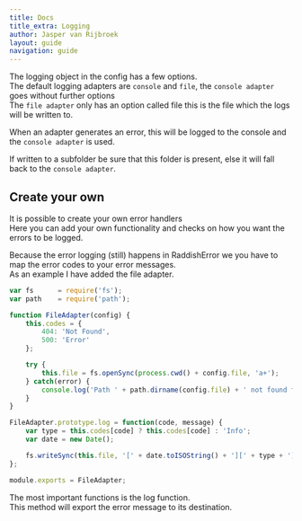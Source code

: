 ```yaml
---
title: Docs
title_extra: Logging
author: Jasper van Rijbroek
layout: guide
navigation: guide
---
```


The logging object in the config has a few options.  
The default logging adapters are ```console``` and ```file```, the ```console adapter``` goes without further options   
The ```file adapter``` only has an option called file this is the file which the logs will be written to.  

When an adapter generates an error, this will be logged to the console and the ```console adapter``` is used.

If written to a subfolder be sure that this folder is present, else it will fall back to the ```console adapter```.

## Create your own

It is possible to create your own error handlers  
Here you can add your own functionality and checks on how you want the errors to be logged.

Because the error logging (still) happens in RaddishError we you have to map the error codes to your error messages.   
As an example I have added the file adapter.

```javascript
var fs      = require('fs');
var path    = require('path');

function FileAdapter(config) {
    this.codes = {
        404: 'Not Found',
        500: 'Error'
    };

    try {
        this.file = fs.openSync(process.cwd() + config.file, 'a+');
    } catch(error) {
        console.log('Path ' + path.dirname(config.file) + ' not found falling back to console');
    }
}

FileAdapter.prototype.log = function(code, message) {
    var type = this.codes[code] ? this.codes[code] : 'Info';
    var date = new Date();

    fs.writeSync(this.file, '[' + date.toISOString() + '][' + type + '] ' + message + "\r\n");
};

module.exports = FileAdapter;
```

The most important functions is the log function.  
This method will export the error message to its destination.